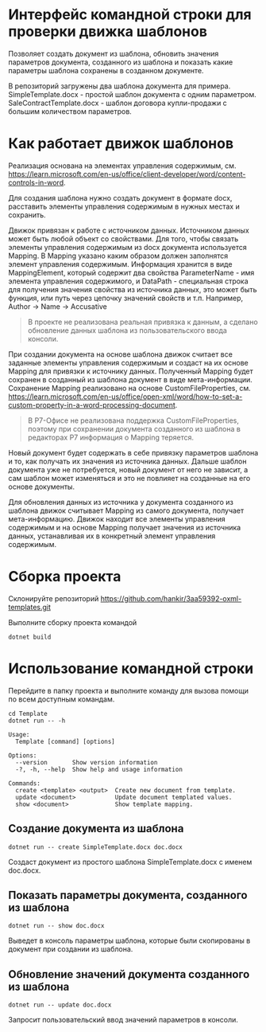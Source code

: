 # Интерфейс командной строки для проверки движка шаблонов
Позволяет создать документ из шаблона, обновить значения параметров документа, созданного из шаблона и показать какие параметры шаблона сохранены в созданном документе.

В репозиторий загружены два шаблона документа для примера. SimpleTemplate.docx - простой шаблон документа с одним параметром. SaleContractTemplate.docx - шаблон договора купли-продажи с большим количеством параметров.

# Как работает движок шаблонов
Реализация основана на элементах управления содержимым, см. https://learn.microsoft.com/en-us/office/client-developer/word/content-controls-in-word.

Для создания шаблона нужно создать документ в формате docx, расставить элементы управления содержимым в нужных местах и сохранить.

Движок привязан к работе с источником данных. Источником данных может быть любой объект со свойствами. Для того, чтобы связать элементы управления содержимым из docx документа используется Mapping. В Mapping указано каким образом должен заполнятся элемент управления содержимым. Информация хранится в виде MappingElement, который содержит два свойства ParameterName - имя элемента управления содержимого, и DataPath - специальная строка для получения значения свойства из источника данных, это может быть функция, или путь через цепочку значений свойств и т.п. Например, Author -> Name -> Accusative

> В проекте не реализована реальная привязка к данным, а сделано обновление данных шаблона из пользовательского ввода консоли.

При создании документа на основе шаблона движок считает все заданные элементы управления содержимым и создаст на их основе Mapping для привязки к источнику данных. Полученный Mapping будет сохранен в созданный из шаблона документ в виде мета-информации. Сохранение Mapping реализовано на основе CustomFileProperties, см. https://learn.microsoft.com/en-us/office/open-xml/word/how-to-set-a-custom-property-in-a-word-processing-document.

> В Р7-Офисе не реализована поддержка CustomFileProperties, поэтому при сохранении документа созданного из шаблона в редакторах Р7 информация о Mapping теряется.

Новый документ будет содержать в себе привязку параметров шаблона и то, как получать их значения из источника данных.
Дальше шаблон документа уже не потребуется, новый документ от него не зависит, а сам шаблон может изменяться и это не повлияет на созданные на его основе документы.

Для обновления данных из источника у документа созданного из шаблона движок считывает Mapping из самого документа, получает мета-информацию. Движок находит все элементы управления содержимым и на основе Mapping получает значения из источника данных, устанавливая их в конкретный элемент управления содержимым.

# Сборка проекта
Склонируйте репозиторий https://github.com/hankir/3aa59392-oxml-templates.git

Выполните сборку проекта командой
```
dotnet build
```

# Использование командной строки
Перейдите в папку проекта и выполните команду для вызова помощи по всем доступным командам.
```
cd Template
dotnet run -- -h
```

```
Usage:
  Template [command] [options]

Options:
  --version       Show version information
  -?, -h, --help  Show help and usage information

Commands:
  create <template> <output>  Create new document from template.
  update <document>           Update document templated values.
  show <document>             Show template mapping.
```

## Создание документа из шаблона
```
dotnet run -- create SimpleTemplate.docx doc.docx
```

Создаст документ из простого шаблона SimpleTemplate.docx с именем doc.docx.

## Показать параметры документа, созданного из шаблона
```
dotnet run -- show doc.docx
```

Выведет в консоль параметры шаблона, которые были скопированы в документ при создании из шаблона.

## Обновление значений документа созданного из шаблона
```
dotnet run -- update doc.docx
```

Запросит пользовательский ввод значений параметров в консоли.
